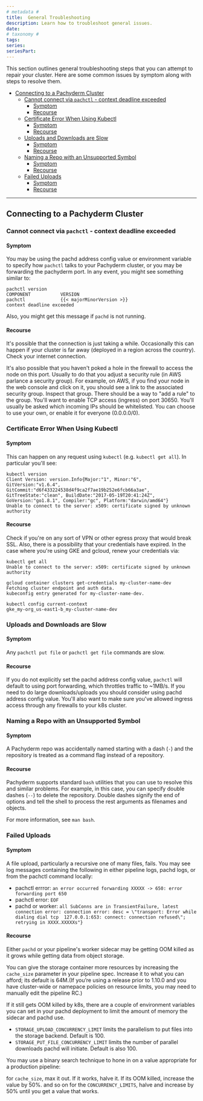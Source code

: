 ```yaml
---
# metadata # 
title:  General Troubleshooting
description: Learn how to troubleshoot general issues.
date: 
# taxonomy #
tags: 
series:
seriesPart:
---
```


This section outlines general troubleshooting steps that you can
attempt to repair your cluster.
Here are some common issues by symptom along with steps to resolve them. 

- [Connecting to a Pachyderm Cluster](#connecting-to-a-pachyderm-cluster)
  - [Cannot connect via `pachctl` - context deadline exceeded](#cannot-connect-via-pachctl---context-deadline-exceeded)
    - [Symptom](#symptom)
    - [Recourse](#recourse)
  - [Certificate Error When Using Kubectl](#certificate-error-when-using-kubectl)
    - [Symptom](#symptom-1)
    - [Recourse](#recourse-1)
  - [Uploads and Downloads are Slow](#uploads-and-downloads-are-slow)
    - [Symptom](#symptom-2)
    - [Recourse](#recourse-2)
  - [Naming a Repo with an Unsupported Symbol](#naming-a-repo-with-an-unsupported-symbol)
    - [Symptom](#symptom-3)
    - [Recourse](#recourse-3)
  - [Failed Uploads](#failed-uploads)
    - [Symptom](#symptom-4)
    - [Recourse](#recourse-4)

---

## Connecting to a Pachyderm Cluster

### Cannot connect via `pachctl` - context deadline exceeded

#### Symptom

You may be using the pachd address config value or environment variable to specify how `pachctl` talks to your Pachyderm cluster, or you may be forwarding the pachyderm port.  In any event, you might see something similar to:

```
pachctl version
COMPONENT           VERSION                                          
pachctl             {{< majorMinorVersion >}}  
context deadline exceeded
```

Also, you might get this message if `pachd` is not running.

#### Recourse

It's possible that the connection is just taking a while. Occasionally this can happen if your cluster is far away (deployed in a region across the country). Check your internet connection.

It's also possible that you haven't poked a hole in the firewall to access the node on this port. Usually to do that you adjust a security rule (in AWS parlance a security group). For example, on AWS, if you find your node in the web console and click on it, you should see a link to the associated security group. Inspect that group. There should be a way to "add a rule" to the group. You'll want to enable TCP access (ingress) on port 30650. You'll usually be asked which incoming IPs should be whitelisted. You can choose to use your own, or enable it for everyone (0.0.0.0/0).


### Certificate Error When Using Kubectl

#### Symptom

This can happen on any request using `kubectl` (e.g. `kubectl get all`). In particular you'll see:

```
kubectl version
Client Version: version.Info{Major:"1", Minor:"6", GitVersion:"v1.6.4", GitCommit:"d6f433224538d4f9ca2f7ae19b252e6fcb66a3ae", GitTreeState:"clean", BuildDate:"2017-05-19T20:41:24Z", GoVersion:"go1.8.1", Compiler:"gc", Platform:"darwin/amd64"}
Unable to connect to the server: x509: certificate signed by unknown authority
```

#### Recourse

Check if you're on any sort of VPN or other egress proxy that would break SSL.  Also, there is a possibility that your credentials have expired. In the case where you're using GKE and gcloud, renew your credentials via:

```
kubectl get all
Unable to connect to the server: x509: certificate signed by unknown authority
```

```
gcloud container clusters get-credentials my-cluster-name-dev
Fetching cluster endpoint and auth data.
kubeconfig entry generated for my-cluster-name-dev.
```

```
kubectl config current-context
gke_my-org_us-east1-b_my-cluster-name-dev
```

### Uploads and Downloads are Slow

#### Symptom

Any `pachctl put file` or `pachctl get file` commands are slow.

#### Recourse

If you do not explicitly set the pachd address config value, `pachctl` will default to using port forwarding, which throttles traffic to ~1MB/s. If you need to do large downloads/uploads you should consider using pachd address config value. You'll also want to make sure you've allowed ingress access through any firewalls to your k8s cluster.

### Naming a Repo with an Unsupported Symbol

#### Symptom

A Pachyderm repo was accidentally named starting with a dash (`-`) and the repository
is treated as a command flag instead of a repository.

#### Recourse

Pachyderm supports standard `bash` utilities that you can
use to resolve this and similar problems. For example, in this case,
you can specify double dashes (`--`) to delete the repository. Double dashes
signify the end of options and tell the shell to process the
rest arguments as filenames and objects.

For more information, see `man bash`.

### Failed Uploads

#### Symptom

A file upload, particularly a recursive one of many files, fails. You may see log messages containing the following in either pipeline logs, pachd logs, or from the pachctl command locally:
- pachctl errror: ``an error occurred forwarding XXXXX -> 650: error forwarding port 650``
- pachctl error: ``EOF``
- pachd or worker: ``all SubConns are in TransientFailure, latest connection error: connection error: desc = \"transport: Error while dialing dial tcp  127.0.0.1:653: connect: connection refused\"; retrying in XXXX.XXXXXs"}``

#### Recourse

Either ``pachd`` or your pipeline's worker sidecar may be getting OOM killed as it grows while getting data from object storage. 

You can give the storage container more resources by increasing the ``cache_size`` parameter in your pipeline spec. Increase it to what you can afford; its default is 64M.(If you’re using a release prior to 1.10.0 and you have cluster-wide or namepace policies on resource limits, you may need to manually edit the pipeline RC.)

If it still gets OOM killed by k8s, there are a couple of environment variables you can set in your pachd deployment to limit the amount of memory the sidecar and pachd use.

- ``STORAGE_UPLOAD_CONCURRENCY_LIMIT`` limits the parallelism to put files into the storage backend. Default is 100.
- ``STORAGE_PUT_FILE_CONCURRENCY_LIMIT`` limits the number of parallel downloads pachd will initiate. Default is also 100.

You may use a binary search technique to hone in on a value appropriate for a production pipeline:

for ``cache_size``, max it out. If it works, halve it. If its OOM killed, increase the value by 50%. and so on
for the ``CONCURRENCY_LIMITS``, halve and increase by 50% until you get a value that works.
